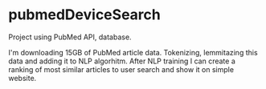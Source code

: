 # pubmedDeviceSearch

Project using PubMed API, database.

I'm downloading 15GB of PubMed article data.
Tokenizing, lemmitazing this data and adding it to NLP algorhitm.
After NLP training I can create a ranking of most similar articles to user search and show it on simple website.

